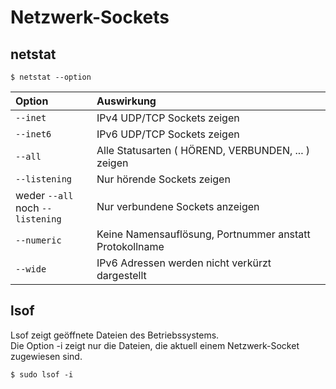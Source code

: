 # Netzwerk-Sockets

## netstat
```
$ netstat --option
```
| Option | Auswirkung |
|:-- |:-- |
| `--inet` | IPv4 UDP/TCP Sockets zeigen |
| `--inet6` | IPv6 UDP/TCP Sockets zeigen |
| `--all` | Alle Statusarten ( HÖREND, VERBUNDEN, ... ) zeigen |
| `--listening` | Nur hörende Sockets zeigen |
| weder `--all` <br /> noch `--listening` | Nur verbundene Sockets anzeigen |
| `--numeric` | Keine Namensauflösung, Portnummer anstatt Protokollname |
| `--wide` | IPv6 Adressen werden nicht verkürzt dargestellt |

## lsof
Lsof zeigt geöffnete Dateien des Betriebssystems.  
Die Option -i zeigt nur die Dateien, die aktuell einem Netzwerk-Socket zugewiesen sind.
```
$ sudo lsof -i
```
